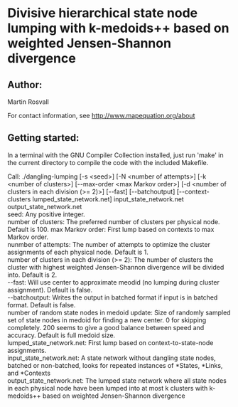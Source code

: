 # Divisive hierarchical state node lumping with k-medoids++ based on weighted Jensen-Shannon divergence

## Author:

Martin Rosvall

For contact information, see http://www.mapequation.org/about


## Getting started:

In a terminal with the GNU Compiler Collection installed,
just run 'make' in the current directory to compile the
code with the included Makefile.


Call: ./dangling-lumping [-s \<seed\>]  [-N \<number of attempts\>] [-k \<number of clusters\>] [--max-order \<max Markov order\>] [-d \<number of clusters in each division (>= 2)\>] [--fast] [--batchoutput] [--context-clusters lumped_state_network.net] input_state_network.net output_state_network.net  
seed: Any positive integer.  
number of clusters: The preferred number of clusters per physical node. Default is 100. 
max Markov order: First lump based on contexts to max Markov order.  
nunmber of attempts: The number of attempts to optimize the cluster assignments of each physical node. Default is 1.  
number of clusters in each division (>= 2): The number of clusters the cluster with highest weighted Jensen-Shannon divergence will be divided into. Default is 2.  
--fast: Will use center to approximate meodid (no lumping during cluster assignment). Default is false.  
--batchoutput: Writes the output in batched format if input is in batched format. Default is false.  
number of random state nodes in medoid update: Size of randomly sampled set of state nodes in medoid for finding a new center. 0 for skipping completely. 200 seems to give a good balance between speed and accuracy. Default is full medoid size.   
lumped_state_network.net: First lump based on context-to-state-node assignments.  
input_state_network.net: A state network without dangling state nodes, batched or non-batched, looks for repeated instances of *States, *Links, and *Contexts  
output_state_network.net: The lumped state network where all state nodes in each physical node have been lumped into at most k clusters with k-medoids++ based on weighted Jensen-Shannon divergence  